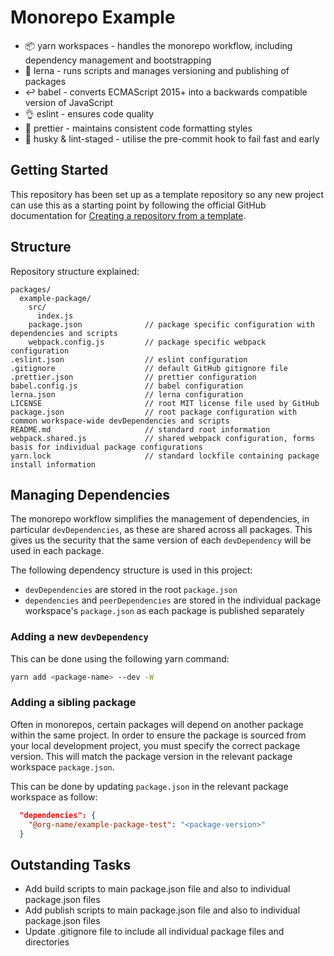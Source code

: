 # Monorepo Example

- :package: yarn workspaces - handles the monorepo workflow, including dependency management and bootstrapping
- :dragon: lerna - runs scripts and manages versioning and publishing of packages
- :leftwards_arrow_with_hook: babel - converts ECMAScript 2015+ into a backwards compatible version of JavaScript
- :ok_hand: eslint - ensures code quality
- :nail_care: prettier - maintains consistent code formatting styles
- :dog: husky & lint-staged - utilise the pre-commit hook to fail fast and early


## Getting Started

This repository has been set up as a template repository so any new project can use this as a starting point by following the official GitHub documentation for [Creating a repository from a template](https://docs.github.com/en/github/creating-cloning-and-archiving-repositories/creating-a-repository-from-a-template).




## Structure

Repository structure explained:

```
packages/
  example-package/
    src/
      index.js
    package.json              // package specific configuration with dependencies and scripts
    webpack.config.js         // package specific webpack configuration
.eslint.json                  // eslint configuration
.gitignore                    // default GitHub gitignore file
.prettier.json                // prettier configuration
babel.config.js               // babel configuration
lerna.json                    // lerna configuration
LICENSE                       // root MIT license file used by GitHub
package.json                  // root package configuration with common workspace-wide devDependencies and scripts
README.md                     // standard root information
webpack.shared.js             // shared webpack configuration, forms basis for individual package configurations
yarn.lock                     // standard lockfile containing package install information
```


## Managing Dependencies

The monorepo workflow simplifies the management of dependencies, in particular `devDependencies`, as these are shared across all packages. This gives us the security that the same version of each `devDependency` will be used in each package.

The following dependency structure is used in this project:

- `devDependencies` are stored in the root `package.json`
- `dependencies` and `peerDependencies` are stored in the individual package workspace's `package.json` as each package is published separately

### Adding a new `devDependency`

This can be done using the following yarn command:

```sh
yarn add <package-name> --dev -W
```

### Adding a sibling package

Often in monorepos, certain packages will depend on another package within the same project. In order to ensure the package is sourced from your local development project, you must specify the correct package version. This will match the package version in the relevant package workspace `package.json`.

This can be done by updating `package.json` in the relevant package workspace as follow:

```json
  "dependencies": {
    "@org-name/example-package-test": "<package-version>"
  }
```


## Outstanding Tasks

- Add build scripts to main package.json file and also to individual package.json files
- Add publish scripts to main package.json file and also to individual package.json files
- Update .gitignore file to include all individual package files and directories